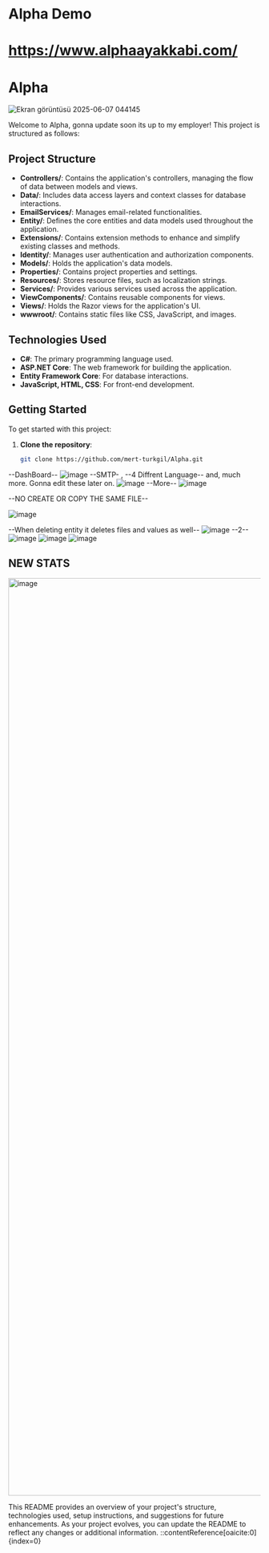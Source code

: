 # Alpha Demo

# https://www.alphaayakkabi.com/

# Alpha
![Ekran görüntüsü 2025-06-07 044145](https://github.com/user-attachments/assets/bcd87c0f-dd6d-462a-be28-3f681faef619)


Welcome to Alpha, gonna update soon its up to my employer! This project is structured as follows:

## Project Structure

- **Controllers/**: Contains the application's controllers, managing the flow of data between models and views.
- **Data/**: Includes data access layers and context classes for database interactions.
- **EmailServices/**: Manages email-related functionalities.
- **Entity/**: Defines the core entities and data models used throughout the application.
- **Extensions/**: Contains extension methods to enhance and simplify existing classes and methods.
- **Identity/**: Manages user authentication and authorization components.
- **Models/**: Holds the application's data models.
- **Properties/**: Contains project properties and settings.
- **Resources/**: Stores resource files, such as localization strings.
- **Services/**: Provides various services used across the application.
- **ViewComponents/**: Contains reusable components for views.
- **Views/**: Holds the Razor views for the application's UI.
- **wwwroot/**: Contains static files like CSS, JavaScript, and images.

## Technologies Used

- **C#**: The primary programming language used.
- **ASP.NET Core**: The web framework for building the application.
- **Entity Framework Core**: For database interactions.
- **JavaScript, HTML, CSS**: For front-end development.

## Getting Started

To get started with this project:

1. **Clone the repository**:
   ```bash
   git clone https://github.com/mert-turkgil/Alpha.git

--DashBoard--
![image](https://github.com/user-attachments/assets/701cf95d-a419-4fba-8af8-d7ce01f6da3f)
--SMTP- , --4 Diffrent Language-- and, much more. Gonna edit these later on.
![image](https://github.com/user-attachments/assets/890947e8-a18d-402f-a25b-67cd68a55bcb)
--More--
![image](https://github.com/user-attachments/assets/5f442b28-bca6-498d-9a5d-7fda50d4006b)


--NO CREATE OR COPY THE SAME FILE--


![image](https://github.com/user-attachments/assets/5660eeda-de5b-46af-9177-92409b0ce5e4)


--When deleting entity it deletes files and values as well--
![image](https://github.com/user-attachments/assets/cc4f990c-9f65-4235-910e-97ee041d18d2)
--2--
![image](https://github.com/user-attachments/assets/ba9c4676-14e9-45ef-8993-d9a9076554f8)
![image](https://github.com/user-attachments/assets/b351e5c0-4299-4ac1-af50-be76e73f1397)
![image](https://github.com/user-attachments/assets/131436ad-fc4f-4e54-a5fe-93d4b63b87a5)
## NEW STATS
<img width="710" height="1831" alt="image" src="https://github.com/user-attachments/assets/784c00b8-9523-4f53-989f-8aba4fe2ed74" />





This README provides an overview of your project's structure, technologies used, setup instructions, and suggestions for future enhancements. As your project evolves, you can update the README to reflect any changes or additional information.
::contentReference[oaicite:0]{index=0}
